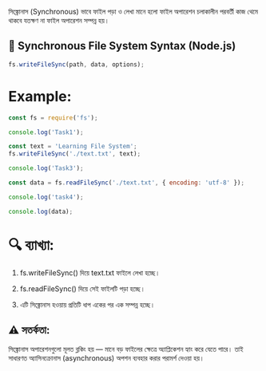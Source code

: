 সিঙ্ক্রোনাস (Synchronous) ভাবে ফাইল পড়া ও লেখা মানে হলো ফাইল অপারেশন চলাকালীন
পরবর্তী কাজ থেমে থাকবে যতক্ষণ না ফাইল অপারেশন সম্পন্ন হয়।

## 📘 Synchronous File System Syntax (Node.js)

```js
fs.writeFileSync(path, data, options);
```

# Example:

```js
const fs = require('fs');

console.log('Task1');

const text = 'Learning File System';
fs.writeFileSync('./text.txt', text);

console.log('Task3');

const data = fs.readFileSync('./text.txt', { encoding: 'utf-8' });

console.log('task4');

console.log(data);
```

# 🔍 ব্যাখ্যা:

1. fs.writeFileSync() দিয়ে text.txt ফাইলে লেখা হচ্ছে।

2. fs.readFileSync() দিয়ে সেই ফাইলটি পড়া হচ্ছে।

3. এটি সিঙ্ক্রোনাস হওয়ায় প্রতিটি ধাপ একের পর এক সম্পন্ন হচ্ছে।

## ⚠️ সতর্কতা:

সিঙ্ক্রোনাস অপারেশনগুলো মূলত ব্লকিং হয় — মানে বড় ফাইলের ক্ষেত্রে অ্যাপ্লিকেশন
হ্যাং করে যেতে পারে। তাই সাধারণত অ্যাসিনক্রোনাস (asynchronous) অপশন ব্যবহার করার
পরামর্শ দেওয়া হয়।

```

```
